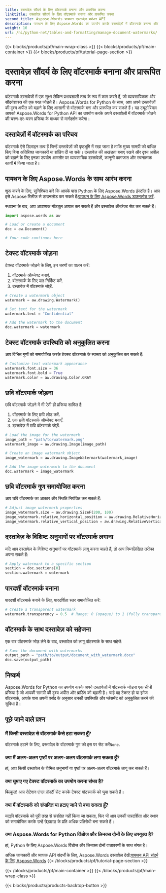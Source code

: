 ```yaml
---
title: दस्तावेज़ सौंदर्य के लिए वॉटरमार्क बनाना और प्रारूपित करना
linktitle: दस्तावेज़ सौंदर्य के लिए वॉटरमार्क बनाना और प्रारूपित करना
second_title: Aspose.Words पायथन दस्तावेज़ प्रबंधन API
description: पायथन के लिए Aspose.Words का उपयोग करके दस्तावेज़ों में वॉटरमार्क बनाना और फ़ॉर्मेट करना सीखें। टेक्स्ट और इमेज वॉटरमार्क जोड़ने के लिए स्रोत कोड के साथ चरण-दर-चरण मार्गदर्शिका। इस ट्यूटोरियल के साथ अपने दस्तावेज़ की खूबसूरती बढ़ाएँ।
weight: 10
url: /hi/python-net/tables-and-formatting/manage-document-watermarks/
---
```


{{< blocks/products/pf/main-wrap-class >}}
{{< blocks/products/pf/main-container >}}
{{< blocks/products/pf/tutorial-page-section >}}

# दस्तावेज़ सौंदर्य के लिए वॉटरमार्क बनाना और प्रारूपित करना


वॉटरमार्क दस्तावेजों में एक सूक्ष्म लेकिन प्रभावशाली तत्व के रूप में काम करते हैं, जो व्यावसायिकता और सौंदर्यशास्त्र की एक परत जोड़ते हैं। Aspose.Words for Python के साथ, आप अपने दस्तावेज़ों की दृश्य अपील को बढ़ाने के लिए आसानी से वॉटरमार्क बना और प्रारूपित कर सकते हैं। यह ट्यूटोरियल आपको Aspose.Words for Python API का उपयोग करके अपने दस्तावेज़ों में वॉटरमार्क जोड़ने की चरण-दर-चरण प्रक्रिया के माध्यम से मार्गदर्शन करेगा।

## दस्तावेज़ों में वॉटरमार्क का परिचय

वॉटरमार्क ऐसे डिज़ाइन तत्व हैं जिन्हें दस्तावेज़ों की पृष्ठभूमि में रखा जाता है ताकि मुख्य सामग्री को बाधित किए बिना अतिरिक्त जानकारी या ब्रांडिंग दी जा सके। दस्तावेज़ की अखंडता बनाए रखने और दृश्य अपील को बढ़ाने के लिए इनका उपयोग आमतौर पर व्यावसायिक दस्तावेज़ों, कानूनी कागजात और रचनात्मक कार्यों में किया जाता है।

## पायथन के लिए Aspose.Words के साथ आरंभ करना

 शुरू करने के लिए, सुनिश्चित करें कि आपके पास Python के लिए Aspose.Words इंस्टॉल है। आप इसे Aspose रिलीज़ से डाउनलोड कर सकते हैं:[पायथन के लिए Aspose.Words डाउनलोड करें](https://releases.aspose.com/words/python/).

स्थापना के बाद, आप आवश्यक मॉड्यूल आयात कर सकते हैं और दस्तावेज़ ऑब्जेक्ट सेट कर सकते हैं।

```python
import aspose.words as aw

# Load or create a document
doc = aw.Document()

# Your code continues here
```

## टेक्स्ट वॉटरमार्क जोड़ना

टेक्स्ट वॉटरमार्क जोड़ने के लिए, इन चरणों का पालन करें:

1. वॉटरमार्क ऑब्जेक्ट बनाएं.
2. वॉटरमार्क के लिए पाठ निर्दिष्ट करें.
3. दस्तावेज़ में वॉटरमार्क जोड़ें.

```python
# Create a watermark object
watermark = aw.drawing.Watermark()

# Set text for the watermark
watermark.text = "Confidential"

# Add the watermark to the document
doc.watermark = watermark
```

## टेक्स्ट वॉटरमार्क उपस्थिति को अनुकूलित करना

आप विभिन्न गुणों को समायोजित करके टेक्स्ट वॉटरमार्क के स्वरूप को अनुकूलित कर सकते हैं:

```python
# Customize text watermark appearance
watermark.font.size = 36
watermark.font.bold = True
watermark.color = aw.drawing.Color.GRAY
```

## छवि वॉटरमार्क जोड़ना

छवि वॉटरमार्क जोड़ने में भी ऐसी ही प्रक्रिया शामिल है:

1. वॉटरमार्क के लिए छवि लोड करें.
2. एक छवि वॉटरमार्क ऑब्जेक्ट बनाएँ.
3. दस्तावेज़ में छवि वॉटरमार्क जोड़ें.

```python
# Load the image for the watermark
image_path = "path/to/watermark.png"
watermark_image = aw.drawing.Image(image_path)

# Create an image watermark object
image_watermark = aw.drawing.ImageWatermark(watermark_image)

# Add the image watermark to the document
doc.watermark = image_watermark
```

## छवि वॉटरमार्क गुण समायोजित करना

आप छवि वॉटरमार्क का आकार और स्थिति नियंत्रित कर सकते हैं:

```python
# Adjust image watermark properties
image_watermark.size = aw.drawing.SizeF(200, 100)
image_watermark.relative_horizontal_position = aw.drawing.RelativeHorizontalPosition.CENTER
image_watermark.relative_vertical_position = aw.drawing.RelativeVerticalPosition.MIDDLE
```

## दस्तावेज़ के विशिष्ट अनुभागों पर वॉटरमार्क लगाना

यदि आप दस्तावेज़ के विशिष्ट अनुभागों पर वॉटरमार्क लागू करना चाहते हैं, तो आप निम्नलिखित तरीका अपना सकते हैं:

```python
# Apply watermark to a specific section
section = doc.sections[0]
section.watermark = watermark
```

## पारदर्शी वॉटरमार्क बनाना

पारदर्शी वॉटरमार्क बनाने के लिए, पारदर्शिता स्तर समायोजित करें:

```python
# Create a transparent watermark
watermark.transparency = 0.5  # Range: 0 (opaque) to 1 (fully transparent)
```

## वॉटरमार्क के साथ दस्तावेज़ को सहेजना

एक बार वॉटरमार्क जोड़ लेने के बाद, दस्तावेज़ को लागू वॉटरमार्क के साथ सहेजें:

```python
# Save the document with watermarks
output_path = "path/to/output/document_with_watermark.docx"
doc.save(output_path)
```

## निष्कर्ष

Aspose.Words for Python का उपयोग करके अपने दस्तावेज़ों में वॉटरमार्क जोड़ना एक सीधी प्रक्रिया है जो आपकी सामग्री की दृश्य अपील और ब्रांडिंग को बढ़ाती है। चाहे वह टेक्स्ट हो या इमेज वॉटरमार्क, आपके पास अपनी पसंद के अनुसार उनकी उपस्थिति और प्लेसमेंट को अनुकूलित करने की सुविधा है।

## पूछे जाने वाले प्रश्न

### मैं किसी दस्तावेज़ से वॉटरमार्क कैसे हटा सकता हूँ?

 वॉटरमार्क हटाने के लिए, दस्तावेज़ के वॉटरमार्क गुण को इस पर सेट करें`None`.

### क्या मैं अलग-अलग पृष्ठों पर अलग-अलग वॉटरमार्क लगा सकता हूँ?

हां, आप किसी दस्तावेज़ के विभिन्न अनुभागों या पृष्ठों पर अलग-अलग वॉटरमार्क लागू कर सकते हैं।

### क्या घुमाए गए टेक्स्ट वॉटरमार्क का उपयोग करना संभव है?

बिल्कुल! आप रोटेशन एंगल प्रॉपर्टी सेट करके टेक्स्ट वॉटरमार्क को घुमा सकते हैं।

### क्या मैं वॉटरमार्क को संपादित या हटाए जाने से बचा सकता हूँ?

यद्यपि वॉटरमार्क को पूरी तरह से संरक्षित नहीं किया जा सकता, फिर भी आप उनकी पारदर्शिता और स्थान को समायोजित करके उन्हें छेड़छाड़ के प्रति अधिक प्रतिरोधी बना सकते हैं।

### क्या Aspose.Words for Python विंडोज और लिनक्स दोनों के लिए उपयुक्त है?

हां, Python के लिए Aspose.Words विंडोज और लिनक्स दोनों वातावरणों के साथ संगत है।

 अधिक जानकारी और व्यापक API संदर्भों के लिए, Aspose.Words दस्तावेज़ देखें:[पायथन API संदर्भ के लिए Aspose.Words](https://reference.aspose.com/words/python-net/)
{{< /blocks/products/pf/tutorial-page-section >}}

{{< /blocks/products/pf/main-container >}}
{{< /blocks/products/pf/main-wrap-class >}}

{{< blocks/products/products-backtop-button >}}
